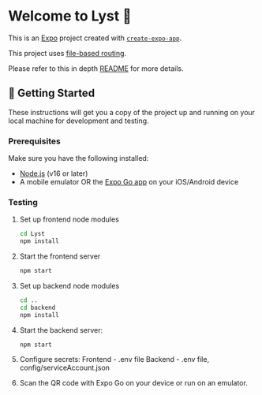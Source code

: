 # Welcome to Lyst 👋

This is an [Expo](https://expo.dev) project created with [`create-expo-app`](https://www.npmjs.com/package/create-expo-app).

This project uses [file-based routing](https://docs.expo.dev/router/introduction).

Please refer to this in depth [README](https://docs.google.com/document/d/1Tl85aLkf3QnrJHRR-3wpxxKs0udgjeUZCwYEf6T-fEc/edit?usp=sharing) for more details.

## 🚀 Getting Started

These instructions will get you a copy of the project up and running on your local machine for development and testing.

### Prerequisites

Make sure you have the following installed:

- [Node.js](https://nodejs.org/) (v16 or later)
- A mobile emulator OR the [Expo Go app](https://expo.dev/client) on your iOS/Android device

### Testing

1. Set up frontend node modules
   ```bash
   cd Lyst
   npm install 
   ```

2. Start the frontend server
   ```bash
   npm start
   ```

3. Set up backend node modules

   ```bash
   cd ..
   cd backend
   npm install
   ```

4. Start the backend server:

   ```bash
   npm start
   ```

5. Configure secrets:
      Frontend - .env file
      Backend - .env file, config/serviceAccount.json


6. Scan the QR code with Expo Go on your device or run on an emulator.





